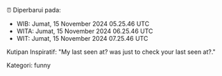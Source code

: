 ⏰ Diperbarui pada:
- WIB: Jumat, 15 November 2024 05.25.46 UTC
- WITA: Jumat, 15 November 2024 06.25.46 UTC
- WIT: Jumat, 15 November 2024 07.25.46 UTC

Kutipan Inspiratif:
"My last seen at? was just to check your last seen at?."


Kategori: funny

